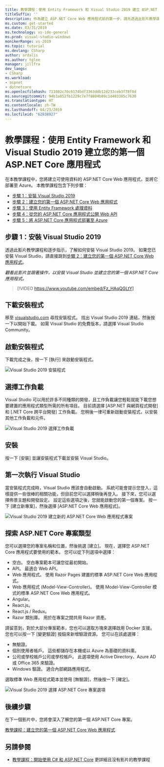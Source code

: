 ```yaml
---
title: 教學課程：使用 Entity Framework 和 Visual Studio 2019 建立 ASP.NET Core Web 應用程式
titleSuffix: ''
description: 作為建立 ASP.NET Core Web 應用程式前的第一步，請先透過此影片教學課程和逐步指示，了解如何安裝 Visual Studio 2019。
ms.custom: get-started
ms.date: 03/31/2019
ms.technology: vs-ide-general
ms.prod: visual-studio-windows
monikerRange: vs-2019
ms.topic: tutorial
ms.devlang: CSharp
author: ardalis
ms.author: tglee
manager: jillfra
dev_langs:
- CSharp
ms.workload:
- aspnet
- dotnetcore
ms.openlocfilehash: 711082c70c6174bdf3363ddb12d233ceb3f78f0d
ms.sourcegitcommit: 94b3a052fb1229c7e7f8804b09c1d403385c7630
ms.translationtype: HT
ms.contentlocale: zh-TW
ms.lasthandoff: 04/23/2019
ms.locfileid: "62838927"
---
```

# <a name="tutorial-create-your-first-aspnet-core-app-using-entity-framework-with-visual-studio-2019"></a>教學課程：使用 Entity Framework 和 Visual Studio 2019 建立您的第一個 ASP.NET Core 應用程式

在本教學課程中，您將建立可使用資料的 ASP.NET Core Web 應用程式，並將它部署至 Azure。 本教學課程包含下列步驟：

- [步驟 1：安裝 Visual Studio 2019](#step-1-install-visual-studio-2019)
- [步驟 2：建立您的第一個 ASP.NET Core Web 應用程式](tutorial-aspnet-core-ef-step-02.md)
- [步驟 3：使用 Entity Framework 處理資料](tutorial-aspnet-core-ef-step-03.md)
- [步驟 4：從您的 ASP.NET Core 應用程式公開 Web API](tutorial-aspnet-core-ef-step-04.md)
- [步驟 5：將 ASP.NET Core 應用程式部署至 Azure](tutorial-aspnet-core-ef-step-05.md)

## <a name="step-1-install-visual-studio-2019"></a>步驟 1：安裝 Visual Studio 2019

透過此影片教學課程和逐步指示，了解如何安裝 Visual Studio 2019。 如果您已安裝 Visual Studio，請直接跳到[步驟 2：建立您的第一個 ASP.NET Core Web 應用程式](tutorial-aspnet-core-ef-step-02.md)。

_觀看此影片並跟著操作，以安裝 Visual Studio 並建立您的第一個 ASP.NET Core 應用程式。_

> [!VIDEO https://www.youtube.com/embed/Fz_HAqQGLtY]

## <a name="download-the-installer"></a>下載安裝程式

移至 [visualstudio.com](https://visualstudio.com) 尋找安裝程式。 找出 Visual Studio 2019 連結，然後按一下以開始下載。 如需 Visual Studio 的免費版本，請選擇 Visual Studio Community。

## <a name="start-the-installer"></a>啟動安裝程式

下載完成之後，按一下 [執行] 來啟動安裝程式。

![Visual Studio 2019 安裝程式](media/vs-2019/vs2019-installer.png)

## <a name="choose-workloads"></a>選擇工作負載

Visual Studio 可以用於許多不同種類的開發，且工作負載讓您輕鬆就能下載您想要建置的應用程式類型所需的所有項目。 目前請選擇 [ASP.NET 與網頁程式開發] 和 [.NET Core 跨平台開發] 工作負載。 您稍後一律可重新啟動安裝程式，以安裝其他工作負載和元件。

![Visual Studio 2019 選擇工作負載](media/vs-2019/vs2019-choose-workloads.png)

## <a name="install"></a>安裝

按一下 [安裝] 並讓安裝程式下載並安裝 Visual Studio。

## <a name="run-visual-studio-for-the-first-time"></a>第一次執行 Visual Studio

當安裝程式完成時，Visual Studio 應該會自動啟動。 系統可能會提示您登入，這樣提供一些很棒的相關功能，但目前您可以選擇稍後再登入。 接下來，您可以選擇佈景主題和開發設定。 設定這些選項之後，您就能啟動您的第一個專案。 按一下 [建立新專案]，然後選擇 [ASP.NET Core Web 應用程式]。

![Visual Studio 2019 建立新的 ASP.NET Core Web 應用程式專案](media/vs-2019/vs2019-create-new-project.png)

## <a name="explore-aspnet-core-project-types"></a>探索 ASP.NET Core 專案類型

您可以選擇您的專案名稱和位置，然後挑選 [建立]。 現在，選擇您 ASP.NET Core 應用程式要使用的範本。 您可以從下列選項中選擇：

- 空白。 空白專案範本可讓您從最初開始。
- API。 最適合 Web API。
- Web 應用程式。 使用 Razor Pages 建置的標準 ASP.NET Core Web 應用程式。
- Web 應用程式 (Model-View-Controller)。 使用 Model-View-Controller 模式的標準 ASP.NET Core Web 應用程式。
- Angular。
- React.js。
- React.js / Redux。
- Razor 類別庫。 用於在專案之間共用 Razor 資產。

請留意到，對於大部分專案範本，您也可以選取方塊來選擇啟用 Docker 支援。 您也可以按一下 [變更驗證] 按鈕來新增驗證資源。 您可以在該處選擇：

- 無驗證。
- 個別使用者帳戶。 這些都儲存在本機或以 Azure 為基礎的資料庫。
- 公司或學校帳戶公司或學校帳戶。 此選項使用 Active Directory、Azure AD 或 Office 365 來驗證。
- Windows 驗證。 適合內部網路應用程式。

選取標準 Web 應用程式範本並使用 [無驗證]，然後按一下 [確定]。

![Visual Studio 2019 選擇 ASP.NET Core 專案選項](media/vs-2019/vs2019-choose-aspnetcore-project.png)

## <a name="next-steps"></a>後續步驟

在下一個影片中，您將會深入了解您的第一個 ASP.NET Core 專案。

[教學課程：建立您的第一個 ASP.NET Core Web 應用程式](tutorial-aspnet-core-ef-step-02.md)

## <a name="see-also"></a>另請參閱

- [教學課程：開始使用 C# 和 ASP.NET Core](tutorial-aspnet-core.md) 更詳細且沒有影片的教學課程
